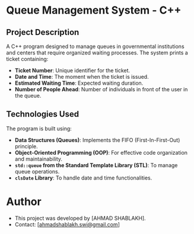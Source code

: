 # Queue Management System - C++

## Project Description
A C++ program designed to manage queues in governmental institutions and centers that require organized waiting processes. The system prints a ticket containing:
- **Ticket Number**: Unique identifier for the ticket.
- **Date and Time**: The moment when the ticket is issued.
- **Estimated Waiting Time**: Expected waiting duration.
- **Number of People Ahead**: Number of individuals in front of the user in the queue.

## Technologies Used
The program is built using:
- **Data Structures (Queues)**: Implements the FIFO (First-In-First-Out) principle.
- **Object-Oriented Programming (OOP)**: For effective code organization and maintainability.
- **`std::queue` from the Standard Template Library (STL)**: To manage queue operations.
- **`clsDate` Library**: To handle date and time functionalities.
# Author
- This project was developed by [AHMAD SHABLAKH].
- Contact: [ahmadshablakh.swi@gmail.com]
  


